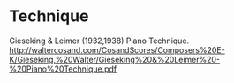 # Technique

Gieseking & Leimer (1932,1938) Piano Technique. http://waltercosand.com/CosandScores/Composers%20E-K/Gieseking,%20Walter/Gieseking%20&%20Leimer%20-%20Piano%20Technique.pdf
